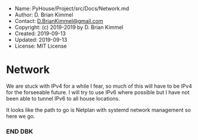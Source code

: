 * Name:      PyHouse/Project/src/Docs/Network.md
* Author:    D. Brian Kimmel
* Contact:   D.BrianKimmel@gmail.com
* Copyright: (c) 2019-2019 by D. Brian Kimmel
* Created:   2019-09-13
* Updated:   2019-09-13
* License:   MIT License

# Network

We are stuck with IPv4 for a while I fear, so much of this will have to be IPv4 for the forseeable future.
I will try to use IPv6 where possible but I have not been able to tunnel IPv6 to all house locations.

It looks like the path to go is Netplan with systemd network management so here we go.


### END DBK
